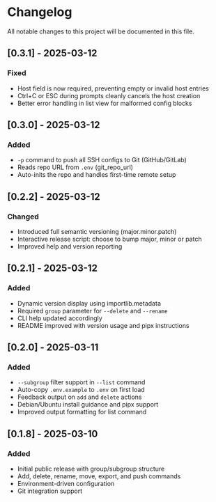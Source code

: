 # Changelog

All notable changes to this project will be documented in this file.

## [0.3.1] - 2025-03-12
### Fixed
- Host field is now required, preventing empty or invalid host entries
- Ctrl+C or ESC during prompts cleanly cancels the host creation
- Better error handling in list view for malformed config blocks

## [0.3.0] - 2025-03-12
### Added
- `-p` command to push all SSH configs to Git (GitHub/GitLab)
- Reads repo URL from `.env` (git_repo_url)
- Auto-inits the repo and handles first-time remote setup

## [0.2.2] - 2025-03-12
### Changed
- Introduced full semantic versioning (major.minor.patch)
- Interactive release script: choose to bump major, minor or patch
- Improved help and version reporting

## [0.2.1] - 2025-03-12
### Added
- Dynamic version display using importlib.metadata
- Required `group` parameter for `--delete` and `--rename`
- CLI help updated accordingly
- README improved with version usage and pipx instructions

## [0.2.0] - 2025-03-11
### Added
- `--subgroup` filter support in `--list` command
- Auto-copy `.env.example` to `.env` on first load
- Feedback output on `add` and `delete` actions
- Debian/Ubuntu install guidance and pipx support
- Improved output formatting for list command

## [0.1.8] - 2025-03-10
### Added
- Initial public release with group/subgroup structure
- Add, delete, rename, move, export, and push commands
- Environment-driven configuration
- Git integration support